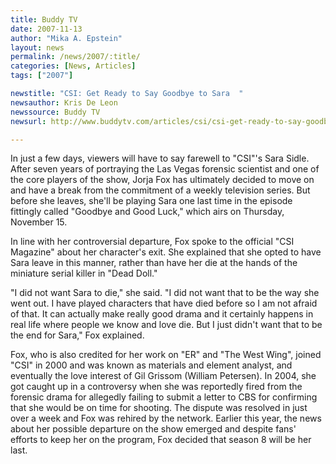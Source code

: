 ```yaml
---
title: Buddy TV 
date: 2007-11-13
author: "Mika A. Epstein"
layout: news
permalink: /news/2007/:title/
categories: [News, Articles]
tags: ["2007"]

newstitle: "CSI: Get Ready to Say Goodbye to Sara  "
newsauthor: Kris De Leon  
newssource: Buddy TV 
newsurl: http://www.buddytv.com/articles/csi/csi-get-ready-to-say-goodbye-t-13679.aspx  

---
```


In just a few days, viewers will have to say farewell to "CSI"'s Sara Sidle. After seven years of portraying the Las Vegas forensic scientist and one of the core players of the show, Jorja Fox has ultimately decided to move on and have a break from the commitment of a weekly television series. But before she leaves, she'll be playing Sara one last time in the episode fittingly called "Goodbye and Good Luck," which airs on Thursday, November 15.

In line with her controversial departure, Fox spoke to the official "CSI Magazine" about her character's exit. She explained that she opted to have Sara leave in this manner, rather than have her die at the hands of the miniature serial killer in "Dead Doll."

"I did not want Sara to die," she said. "I did not want that to be the way she went out. I have played characters that have died before so I am not afraid of that. It can actually make really good drama and it certainly happens in real life where people we know and love die. But I just didn't want that to be the end for Sara," Fox explained.

Fox, who is also credited for her work on "ER" and "The West Wing", joined "CSI" in 2000 and was known as materials and element analyst, and eventually the love interest of Gil Grissom (William Petersen). In 2004, she got caught up in a controversy when she was reportedly fired from the forensic drama for allegedly failing to submit a letter to CBS for confirming that she would be on time for shooting. The dispute was resolved in just over a week and Fox was rehired by the network. Earlier this year, the news about her possible departure on the show emerged and despite fans' efforts to keep her on the program, Fox decided that season 8 will be her last.  
